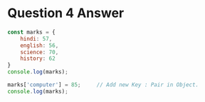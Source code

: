 # Question 4 Answer

```javascript
const marks = {
    hindi: 57,
    english: 56,
    science: 70,
    history: 62
}
console.log(marks);

marks['computer'] = 85;     // Add new Key : Pair in Object.
console.log(marks);
```